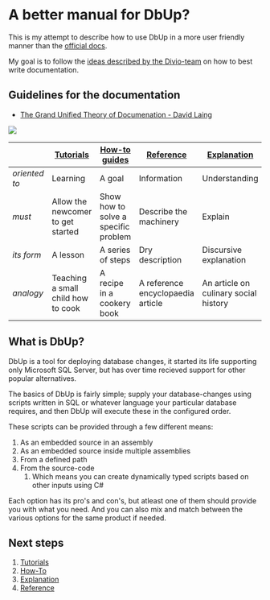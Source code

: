 # A better manual for DbUp?

This is my attempt to describe how to use DbUp in a more user friendly manner than the [official docs](https://dbup.readthedocs.io/).

My goal is to follow the [ideas described by the Divio-team](https://documentation.divio.com/) on how to best write documentation.

## Guidelines for the documentation

- [The Grand Unified Theory of Documenation - David Laing](https://documentation.divio.com/)

![](https://documentation.divio.com/_images/overview.png)

|               | [Tutorials](tutorials.md)          | [How-to guides](how-to-guides.md)    | [Reference](reference.md)         | [Explanation](explanation.md)         |
| ------------- | ---------------------------------- | ------------------------------------ | --------------------------------- | ------------------------------------- |
| *oriented to* | Learning                           | A goal                               | Information                       | Understanding                         |
| *must*        | Allow the newcomer to get started  | Show how to solve a specific problem | Describe the machinery            | Explain                               |
| *its form*    | A lesson                           | A series of steps                    | Dry description                   | Discursive explanation                |
| *analogy*     | Teaching a small child how to cook | A recipe in a cookery book           | A reference encyclopaedia article | An article on culinary social history |


## What is DbUp?

DbUp is a tool for deploying database changes, it started its life supporting only Microsoft SQL Server, but has over time recieved support for other popular alternatives.

The basics of DbUp is fairly simple; supply your database-changes using scripts written in SQL or whatever language your particular database requires, and then DbUp will execute these in the configured order.

These scripts can be provided through a few different means:

1. As an embedded source in an assembly
2. As an embedded source inside multiple assemblies
3. From a defined path
4. From the source-code
    1. Which means you can create dynamically typed scripts based on other inputs using C#

Each option has its pro's and con's, but atleast one of them should provide you with what you need.
And you can also mix and match between the various options for the same product if needed.

## Next steps

1. [Tutorials](tutorials.md)
1. [How-To](how-to-guides.md)
1. [Explanation](explanation.md)
1. [Reference](reference.md)